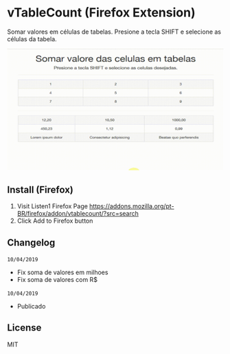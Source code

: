 vTableCount (Firefox Extension)
==========

Somar valores em células de tabelas. Presione a tecla SHIFT e selecione as células da tabela.

![](out.gif)

Install (Firefox)
-----------
1. Visit Listen1 Firefox Page https://addons.mozilla.org/pt-BR/firefox/addon/vtablecount/?src=search
2. Click Add to Firefox button

Changelog
-------
`10/04/2019`
* Fix soma de valores em milhoes
* Fix soma de valores com R$

`10/04/2019`
* Publicado

License
--------
MIT